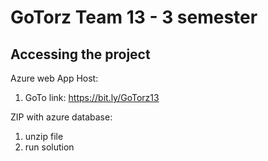 # GoTorz Team 13 - 3 semester
## Accessing the project

Azure web App Host:
1) GoTo link: https://bit.ly/GoTorz13

ZIP with azure database:
1) unzip file
2) run solution
